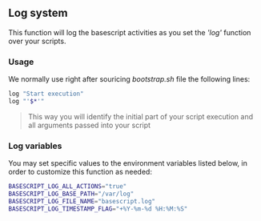 ## Log system

This function will log the basescript activities as you set the _'log'_ function over your scripts.

### Usage

We normally use right after souricing _bootstrap.sh_ file the following lines:

```bash
log "Start execution"
log "'$*'"
```

> This way you will identify the initial part of your script execution and all arguments passed into your script 

### Log variables 

You may set specific values to the environment variables listed below, in order to customize this function as needed:

```bash
BASESCRIPT_LOG_ALL_ACTIONS="true"
BASESCRIPT_LOG_BASE_PATH="/var/log"
BASESCRIPT_LOG_FILE_NAME="basescript.log"
BASESCRIPT_LOG_TIMESTAMP_FLAG="+%Y-%m-%d %H:%M:%S"
```
